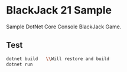 # BlackJack 21 Sample

Sample DotNet Core Console BlackJack Game.

## Test 
```bash
dotnet build   \\Will restore and build  
dotnet run
```

